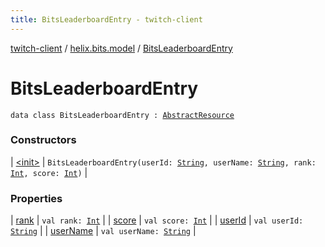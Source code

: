 ```yaml
---
title: BitsLeaderboardEntry - twitch-client
---
```


[twitch-client](../../index.html) / [helix.bits.model](../index.html) / [BitsLeaderboardEntry](./index.html)

# BitsLeaderboardEntry

`data class BitsLeaderboardEntry : `[`AbstractResource`](../../helix.http.model/-abstract-resource/index.html)

### Constructors

| [&lt;init&gt;](-init-.html) | `BitsLeaderboardEntry(userId: `[`String`](https://kotlinlang.org/api/latest/jvm/stdlib/kotlin/-string/index.html)`, userName: `[`String`](https://kotlinlang.org/api/latest/jvm/stdlib/kotlin/-string/index.html)`, rank: `[`Int`](https://kotlinlang.org/api/latest/jvm/stdlib/kotlin/-int/index.html)`, score: `[`Int`](https://kotlinlang.org/api/latest/jvm/stdlib/kotlin/-int/index.html)`)` |

### Properties

| [rank](rank.html) | `val rank: `[`Int`](https://kotlinlang.org/api/latest/jvm/stdlib/kotlin/-int/index.html) |
| [score](score.html) | `val score: `[`Int`](https://kotlinlang.org/api/latest/jvm/stdlib/kotlin/-int/index.html) |
| [userId](user-id.html) | `val userId: `[`String`](https://kotlinlang.org/api/latest/jvm/stdlib/kotlin/-string/index.html) |
| [userName](user-name.html) | `val userName: `[`String`](https://kotlinlang.org/api/latest/jvm/stdlib/kotlin/-string/index.html) |

